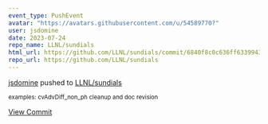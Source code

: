 ```yaml
---
event_type: PushEvent
avatar: "https://avatars.githubusercontent.com/u/54589770?"
user: jsdomine
date: 2023-07-24
repo_name: LLNL/sundials
html_url: https://github.com/LLNL/sundials/commit/6840f8c0c636ff6339943e12c85c6fd907987089
repo_url: https://github.com/LLNL/sundials
---
```


<a href='https://github.com/jsdomine' target='_blank'>jsdomine</a> pushed to <a href='https://github.com/LLNL/sundials' target='_blank'>LLNL/sundials</a>

<small>examples: cvAdvDiff_non_ph cleanup and doc revision</small>

<a href='https://github.com/LLNL/sundials/commit/6840f8c0c636ff6339943e12c85c6fd907987089' target='_blank'>View Commit</a>